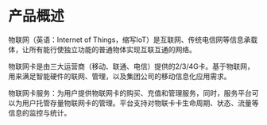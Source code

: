 
# 产品概述

物联网（英语：Internet of Things，缩写IoT）是互联网、传统电信网等信息承载体，让所有能行使独立功能的普通物体实现互联互通的网络。

物联网卡是由三大运营商（移动、联通、电信）提供的2/3/4G卡。基于物联网，用来满足智能硬件的联网、管理，以及集团公司的移动信息化应用需求。

物联网卡服务：为用户提供物联网卡的购买、充值和管理服务，同时，服务平台可以为用户托管存量物联网卡的管理。平台支持对物联卡卡生命周期、状态、流量等信息的监控与统计。

